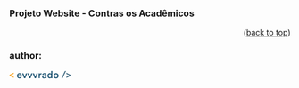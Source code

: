 <h3> Projeto Website - Contras os Acadêmicos </h3>

<p align="right">(<a href="#top">back to top</a>)</p>

### author:

[![evvvrado](/public/site/assets/default/_evvvrado34.png)](https://www.linkedin.com/in/evvvrado/)
